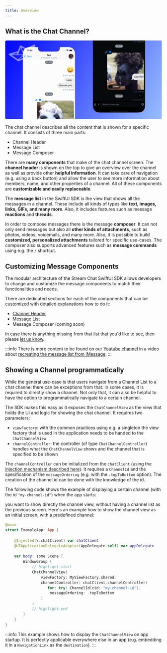 ```yaml
---
title: Overview
---
```


## What is the Chat Channel?

![Depiction of different message components in the example of the message list.](../../assets/message-components-overview.png)

The chat channel describes all the content that is shown for a specific channel. It consists of three main parts:

- Channel Header
- Message List
- Message Composer

There are **many components** that make of the chat channel screen. The **channel header** is shown on the top to give an overview over the channel as well as provide other **helpful information**. It can take care of navigation (e.g. using a back button) and allow the user to see more information about members, name, and other properties of a channel. All of these components are **customizable and easily replaceable**.

The **message list** in the SwiftUI SDK is the view that shows all the messages in a channel. These include all kinds of types like **text, images, links, GIFs, and many more**. Also, it includes features such as message **reactions** and **threads**.

In order to compose messages there is the message **composer**. It can not only send messages but also all **other kinds of attachments**, such as photos, videos, voicemails, and many more. Also, it is possible to build **customized, personalized attachments** tailored for specific use-cases. The composer also supports advanced features such as **message commands** using e.g. the `/` shortcut.

## Customizing Message Components

The modular architecture of the Stream Chat SwiftUI SDK allows developers to change and customize the message components to match their functionalities and needs.

There are dedicated sections for each of the components that can be customized with detailed explanations how to do it:

- [Channel Header](../channel-header)
- [Message List](../message-list)
- Message Composer (coming soon)

In case there is anything missing from that list that you'd like to see, then please [let us know](https://twitter.com/getstream_io).

:::info
There is more content to be found on our [Youtube channel](https://www.youtube.com/channel/UC2xOn0xQj1HIpHJpOy5tvpA) in a video about [recreating the message list from iMessage](TODO).
:::

## Showing a Channel programmatically

While the general use-case is that users navigate from a Channel List to a chat channel there can be exceptions from that. In some cases, it is required to directly show a channel. Not only that, it can also be helpful to have the option to programmatically navigate to a certain channel.

The SDK makes this easy as it exposes the `ChatChannelView` as the view that holds the UI and logic for showing the chat channel. It requires two parameters:

- `viewFactory`: with the common practices using e.g. a singleton the view factory that is used in the application needs to be handed to the `ChatChannelView`
- `channelController`: the controller (of type `ChatChannelController`) handles what the `ChatChannelView` shows and the channel that is specified to be shown

The `channelController` can be initialized from the `chatClient` (using the [injection mechanism described here](../dependency-injection.md)). It requires a `ChannelId` and the specification of the `messageOrdering` (e.g. with the `.topToBottom` option). The creation of the channel id can be done with the knowledge of the id.

The following code shows the example of displaying a certain channel (with the id `"my-channel-id"`) when the app starts:

you want to show directly the channel view, without having a channel list as the previous screen. Here's an example how to show the channel view as an initial screen, with a predefined channel:

```swift
@main
struct ExampleApp: App {

    @Injected(\.chatClient) var chatClient
    @UIApplicationDelegateAdaptor(AppDelegate.self) var appDelegate

    var body: some Scene {
        WindowGroup {
            // highlight-start
            ChatChannelView(
                viewFactory: MyViewFactory.shared,
                channelController: chatClient.channelController(
                   for: try! ChannelId(cid: "my-channel-id"),
                    messageOrdering: .topToBottom
                )
            )
            // highlight-end
        }
    }
}
```

:::info
This example shows how to display the `ChatChannelView` on app startup. It is perfectly applicable everywhere else in an app (e.g. embedding it in a `NavigationLink` as the `destination`).
:::
